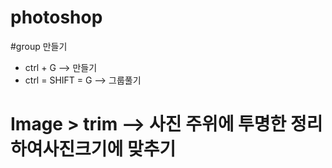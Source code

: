 # photoshop

#group 만들기
- ctrl + G --> 만들기
- ctrl = SHIFT = G --> 그룹풀기

#  Image > trim --> 사진 주위에 투명한 정리하여사진크기에 맞추기 


